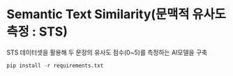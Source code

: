# Semantic Text Similarity(문맥적 유사도 측정 : STS)

STS 데이터셋을 활용해 두 문장의 유사도 점수(0~5)를 측정하는 AI모델을 구축 
<br/>


```python
pip install -r requirements.txt
```